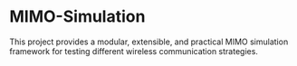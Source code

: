 # MIMO-Simulation
This project provides a modular, extensible, and practical MIMO simulation framework for testing different wireless communication strategies.
